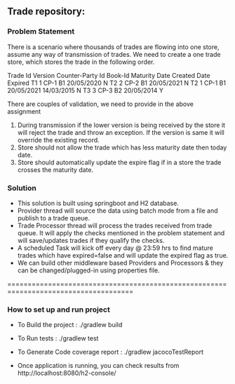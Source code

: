 ## Trade repository:

### Problem Statement
There is a scenario where thousands of trades are flowing into one store, assume any way of transmission of trades. We need to create a one trade store, which stores the trade in the following order.

Trade Id	Version	Counter-Party Id	Book-Id	Maturity Date	Created Date	Expired
T1	1	CP-1	B1	20/05/2020	<today date>	N
T2	2	CP-2	B1	20/05/2021	<today date>	N
T2	1	CP-1	B1	20/05/2021	14/03/2015	N
T3	3	CP-3	B2	20/05/2014	<today date>	Y

There are couples of validation, we need to provide in the above assignment
1.	During transmission if the lower version is being received by the store it will reject the trade and throw an exception. If the version is same it will override the existing record.
2.	Store should not allow the trade which has less maturity date then today date.
3.	Store should automatically update the expire flag if in a store the trade crosses the maturity date.

### Solution
* This solution is built using springboot and H2 database.
* Provider thread will source the data using batch mode from a file and publish to a trade queue. 
* Trade Processor thread will process the trades received from trade queue. It will apply the checks mentioned in the problem statement and will save/updates trades if they qualify the checks.
* A scheduled Task will kick off every day @ 23:59 hrs to find mature trades which have expired=false and will update the expired flag as true.
* We can build other middleware based Providers and Processors & they can be changed/plugged-in using properties file.


=====================================================================================
### How to set up and run project

* To Build the project :  ./gradlew build
* To Run tests : ./gradlew test
* To Generate Code coverage report : ./gradlew jacocoTestReport

* Once application is running, you can check results from http://localhost:8080/h2-console/
